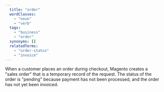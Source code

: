 ```yaml
---
  title: "order"
  wordClasses:
    - "noun"
    - "verb"
  tags:
    - "business"
    - "order"
  synonyms: []
  relatedTerms:
    - "order-status"
    - "invoice"
---
```

When a customer places an order during checkout, Magento creates a "sales order" that is a temporary record of the request. The status of the order is "pending" because payment has not been processed, and the order has not yet been invoiced.
